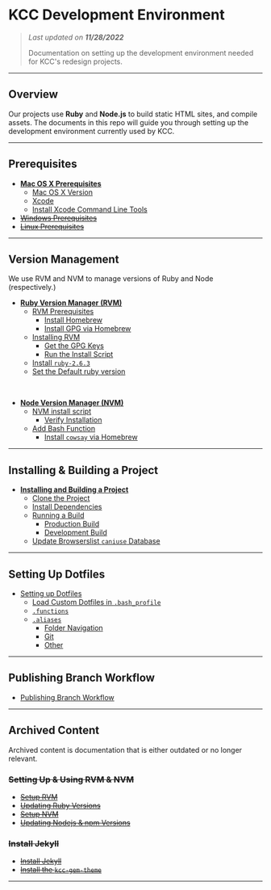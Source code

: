 # KCC Development Environment

> *Last updated on **11/28/2022***
>
> Documentation on setting up the development environment needed for KCC's redesign projects.

-----

## Overview

Our projects use **Ruby** and **Node.js** to build static HTML sites, and compile assets. The documents in this repo will guide you through setting up the development environment currently used by KCC.

-----

## Prerequisites

<!-- no toc -->
- **[Mac OS X Prerequisites](./prerequisites/)**
  - [Mac OS X Version](./prerequisites/#mac-os-x-version)
  - [Xcode](./prerequisites/#xcode)
  - [Install Xcode Command Line Tools](./prerequisites/#install-xcode-command-line-tools)
- ~~[Windows Prerequisites](./prerequisites/windows_prerequisites.md)~~
- ~~[Linux Prerequisites](./prerequisites/linux_prerequisites.md)~~

-----

## Version Management

We use RVM and NVM to manage versions of Ruby and Node (respectively.)

<!-- no toc -->
- **[Ruby Version Manager (RVM)](./rvm/)**
  - [RVM Prerequisites](./rvm/#rvm-prerequisites)
    - [Install Homebrew](./rvm/#install-homebrew)
    - [Install GPG via Homebrew](./rvm/#install-gpg-via-homebrew)
  - [Installing RVM](./rvm/#installing-rvm)
    - [Get the GPG Keys](./rvm/#get-the-gpg-keys)
    - [Run the Install Script](./rvm/#run-the-install-script)
  - [Install `ruby-2.6.3`](./rvm/#install-ruby-263)
  - [Set the Default ruby version](./rvm/#set-the-default-ruby-version)

<br>

- **[Node Version Manager (NVM)](./nvm/)**
  - [NVM install script](./nvm/#nvm-install-script)
    - [Verify Installation](./nvm/#verify-installation)
  - [Add Bash Function](./nvm/#add-bash-function)
    - [Install `cowsay` via Homebrew](./nvm/#install-cowsay-via-homebrew)

-----

## Installing & Building a Project

<!-- no toc -->
- **[Installing and Building a Project](./projects/)**
  - [Clone the Project](./projects/#clone-the-project)
  - [Install Dependencies](./projects/#install-dependencies)
  - [Running a Build](./projects/#running-a-build)
    - [Production Build](./projects/#production-build)
    - [Development Build](./projects/#development-build)
  - [Update Browserslist `caniuse` Database](./projects/#update-browserslist-caniuse-database)

-----

## Setting Up Dotfiles

<!-- no toc -->
- [Setting up Dotfiles](./dotfiles/)
  - [Load Custom Dotfiles in `.bash_profile`](./dotfiles/#load-custom-dotfiles-in-bash_profile)
  - [`.functions`](./dotfiles/#functions)
  - [`.aliases`](./dotfiles/#aliases)
    - [Folder Navigation](./dotfiles/#folder-navigation)
    - [Git](./dotfiles/#git)
    - [Other](./dotfiles/#other)


-----

## Publishing Branch Workflow

- [Publishing Branch Workflow](./publishing/)

-----

## Archived Content

Archived content is documentation that is either outdated or no longer relevant.

### ~~Setting Up & Using RVM & NVM~~

- ~~[Setup RVM](./archive/setup_rvm.md)~~
- ~~[Updating Ruby Versions](./archive/update_ruby.md)~~
- ~~[Setup NVM](./archive/setup_nvm.md)~~
- ~~[Updating Nodejs & npm Versions](./archive/update_node.md)~~

### ~~Install Jekyll~~

- ~~[Install Jekyll](./archive/installing_jekyll.md)~~
- ~~[Install the `kcc-gem-theme`](./archive/installing_theme.md)~~

-----


